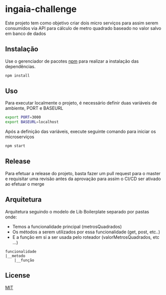 # ingaia-challenge

Este projeto tem como objetivo criar dois micro serviços para assim serem consumidos via API para cálculo de metro quadrado baseado no valor salvo em banco de dados

## Instalação

Use o gerenciador de pacotes [npm](https://nodejs.org/en/download/) para realizar a instalação das dependências.

```bash
npm install
```

## Uso

Para executar localmente o projeto, é necessário definir duas variáveis de ambiente, PORT e BASEURL

```bash
export PORT=3000
export BASEURL=localhost
```

Após a definição das variáveis, execute seguinte comando para iniciar os microserviços

```bash
npm start
```

## Release

Para efetuar a release do projeto, basta fazer um pull request para o master e requisitar uma revisão antes da aprovação para assim o CI/CD ser ativado ao efetuar o merge

## Arquitetura

Arquitetura seguindo o modelo de Lib Boilerplate separado por pastas onde:
  - Temos a funcionalidade principal (metrosQuadrados)
  - Os métodos a serem utilizados por essa funcionalidade (get, post, etc..)
  - E a função em si a ser usada pelo roteador (valorMetrosQuadrados, etc ...)

```folder
funcionalidade
|__metodo
    |__função
```

## License
[MIT](https://choosealicense.com/licenses/mit/)